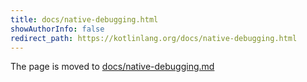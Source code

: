 ```yaml
---
title: docs/native-debugging.html
showAuthorInfo: false
redirect_path: https://kotlinlang.org/docs/native-debugging.html
---
```


The page is moved to [docs/native-debugging.md](docs/native-debugging.md)
